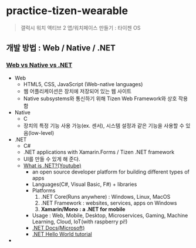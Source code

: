 # practice-tizen-wearable
> 갤럭시 워치 액티브 2 앱/워치페이스 만들기 : 타이젠 OS 

## 개발 방법 : Web / Native / .NET
### [Web vs Native vs .NET](https://developer.samsung.com/galaxy-watch/develop/creating-your-first-app)
* Web
  * HTML5, CSS, JavaScript (Web-native languages)
  * 웹 어플리케이션은 장치에 저장되어 있는 웹 사이트
  * Native subsystems와 통신하기 위해 Tizen Web Framework와 상호 작용함
* Native
  * C
  * 장치의 특정 기능 사용 가능(ex. 센서), 시스템 설정과 같은 기능을 사용할 수 있음(low-level)
* .NET
  * C#
  * .NET applications with Xamarin.Forms / Tizen .NET framework
  * UI를 만들 수 있게 해 준다.
  * [What is .NET?(Youtube)](https://www.youtube.com/watch?v=eIHKZfgddLM)
    * an open source developer platform for building different types of apps
    * Languages(C#, Visual Basic, F#) + libraries
    * Platforms
      1. .NET Core(Runs anywhere) : Windows, Linux, MacOS
      2. .NET Framework : websites, services, apps on Windows
      3. **Xamarin/Mono : a .NET for mobile**
    * Usage : Web, Mobile, Desktop, Microservices, Gaming, Machine Learning, Cloud, IoT(with raspberry pi!)
    * [.NET Docs(Microsoft)](https://docs.microsoft.com/dotnet/)
    * [.NET Hello World tutorial](https://aka.ms/dotnethelloworld/)
* 
